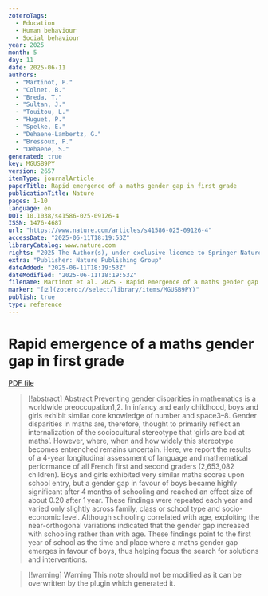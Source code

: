 ```yaml
---
zoteroTags:
  - Education
  - Human behaviour
  - Social behaviour
year: 2025
month: 5
day: 11
date: 2025-06-11
authors:
  - "Martinot, P."
  - "Colnet, B."
  - "Breda, T."
  - "Sultan, J."
  - "Touitou, L."
  - "Huguet, P."
  - "Spelke, E."
  - "Dehaene-Lambertz, G."
  - "Bressoux, P."
  - "Dehaene, S."
generated: true
key: MGUSB9PY
version: 2657
itemType: journalArticle
paperTitle: Rapid emergence of a maths gender gap in first grade
publicationTitle: Nature
pages: 1-10
language: en
DOI: 10.1038/s41586-025-09126-4
ISSN: 1476-4687
url: "https://www.nature.com/articles/s41586-025-09126-4"
accessDate: "2025-06-11T18:19:53Z"
libraryCatalog: www.nature.com
rights: "2025 The Author(s), under exclusive licence to Springer Nature Limited"
extra: "Publisher: Nature Publishing Group"
dateAdded: "2025-06-11T18:19:53Z"
dateModified: "2025-06-11T18:19:53Z"
filename: Martinot et al. 2025 - Rapid emergence of a maths gender gap in first grade.pdf
marker: "[🇿](zotero://select/library/items/MGUSB9PY)"
publish: true
type: reference
---
```

# Rapid emergence of a maths gender gap in first grade

[PDF file](/Papers/PDFs/Martinot%20et%20al.%202025%20-%20Rapid%20emergence%20of%20a%20maths%20gender%20gap%20in%20first%20grade.pdf)

> [!abstract] Abstract
> Preventing gender disparities in mathematics is a worldwide preoccupation1,2. In infancy and early childhood, boys and girls exhibit similar core knowledge of number and space3–8. Gender disparities in maths are, therefore, thought to primarily reflect an internalization of the sociocultural stereotype that ‘girls are bad at maths’. However, where, when and how widely this stereotype becomes entrenched remains uncertain. Here, we report the results of a 4-year longitudinal assessment of language and mathematical performance of all French first and second graders (2,653,082 children). Boys and girls exhibited very similar maths scores upon school entry, but a gender gap in favour of boys became highly significant after 4 months of schooling and reached an effect size of about 0.20 after 1 year. These findings were repeated each year and varied only slightly across family, class or school type and socio-economic level. Although schooling correlated with age, exploiting the near-orthogonal variations indicated that the gender gap increased with schooling rather than with age. These findings point to the first year of school as the time and place where a maths gender gap emerges in favour of boys, thus helping focus the search for solutions and interventions.

>[!warning] Warning
> This note should not be modified as it can be overwritten by the plugin which generated it.


